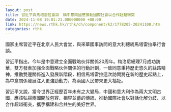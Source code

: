 ```yaml
---
layout: post
title: 習近平與馬塔雷拉會談　稱中意兩國應推動國際社會以合作超越衝突
date: 2024-11-08 19:01:21.000000000 +08:00
link: https://news.rthk.hk/rthk/ch/component/k2/1778205-20241108.htm
categories: rthk
---
```


國家主席習近平在北京人民大會堂，與來華國事訪問的意大利總統馬塔雷拉舉行會談。

習近平指出，今年是中意建立全面戰略伙伴關係20周年。梅洛尼總理7月成功訪華，雙方發表加強全面戰略伙伴關係的行動計劃，一致同意秉持歷史悠久的絲路精神，推動雙邊關係進入發展新階段，相信馬塔雷拉這次訪問將在新的歷史起點上，為中意關係發展注入更強勁動力，為兩國人民帶來更大福祉。

習近平又說，當今世界正經歷百年未有之大變局，中國和意大利作為兩大文明古國，應該弘揚兩國開放包容、相容並蓄的傳統，推動國際社會以對話化解分歧、以合作超越衝突，攜手構建和合共生的美好世界。
